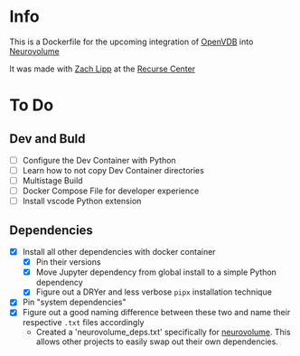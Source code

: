 # Info
This is a Dockerfile for the upcoming integration of [OpenVDB](https://www.openvdb.org/) into [Neurovolume](https://github.com/joachimbbp/neurovolume)

It was made with [Zach Lipp](https://github.com/zachlipp) at the [Recurse Center](https://www.recurse.com/)

# To Do
## Dev and Buld
- [ ] Configure the Dev Container with Python
- [ ] Learn how to not copy Dev Container directories
- [ ] Multistage Build
- [ ] Docker Compose File for developer experience
- [ ] Install vscode Python extension
## Dependencies
- [x] Install all other dependencies with docker container
    - [x] Pin their versions
    - [x] Move Jupyter dependency from global install to a simple Python dependency
    - [x] Figure out a DRYer and less verbose `pipx` installation technique
- [x] Pin "system dependencies"
- [x] Figure out a good naming difference between these two and name their respective `.txt` files accordingly
    - Created a 'neurovolume_deps.txt' specifically for [neurovolume](https://github.com/joachimbbp/neurovolume). This allows other projects to easily swap out their own dependencies.

